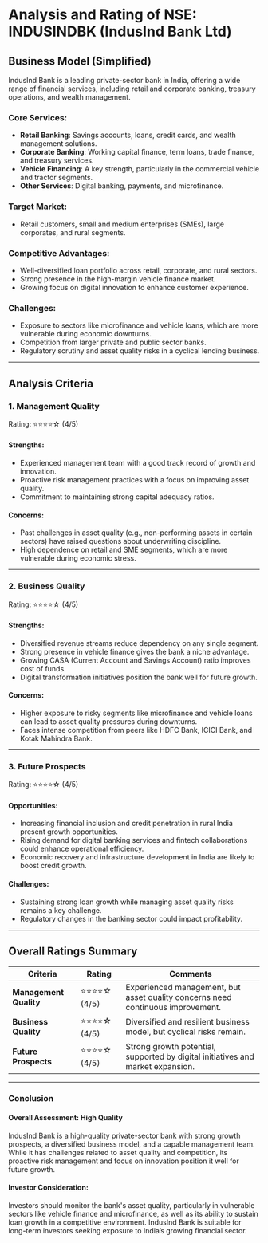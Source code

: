 # Analysis and Rating of NSE: INDUSINDBK (IndusInd Bank Ltd)
## Business Model (Simplified)
IndusInd Bank is a leading private-sector bank in India, offering a wide range of financial services, including retail and corporate banking, treasury operations, and wealth management.  

### Core Services:
- **Retail Banking**: Savings accounts, loans, credit cards, and wealth management solutions.
- **Corporate Banking**: Working capital finance, term loans, trade finance, and treasury services.
- **Vehicle Financing**: A key strength, particularly in the commercial vehicle and tractor segments.
- **Other Services**: Digital banking, payments, and microfinance.

### Target Market:
- Retail customers, small and medium enterprises (SMEs), large corporates, and rural segments.

### Competitive Advantages:
- Well-diversified loan portfolio across retail, corporate, and rural sectors.
- Strong presence in the high-margin vehicle finance market.
- Growing focus on digital innovation to enhance customer experience.

### Challenges:
- Exposure to sectors like microfinance and vehicle loans, which are more vulnerable during economic downturns.
- Competition from larger private and public sector banks.
- Regulatory scrutiny and asset quality risks in a cyclical lending business.

---

## Analysis Criteria
### 1. Management Quality  
Rating: ⭐⭐⭐⭐☆ (4/5)  
#### Strengths:
- Experienced management team with a good track record of growth and innovation.
- Proactive risk management practices with a focus on improving asset quality.
- Commitment to maintaining strong capital adequacy ratios.  
#### Concerns:
- Past challenges in asset quality (e.g., non-performing assets in certain sectors) have raised questions about underwriting discipline.
- High dependence on retail and SME segments, which are more vulnerable during economic stress.

---

### 2. Business Quality  
Rating: ⭐⭐⭐⭐☆ (4/5)  
#### Strengths:
- Diversified revenue streams reduce dependency on any single segment.
- Strong presence in vehicle finance gives the bank a niche advantage.
- Growing CASA (Current Account and Savings Account) ratio improves cost of funds.
- Digital transformation initiatives position the bank well for future growth.  
#### Concerns:
- Higher exposure to risky segments like microfinance and vehicle loans can lead to asset quality pressures during downturns.
- Faces intense competition from peers like HDFC Bank, ICICI Bank, and Kotak Mahindra Bank.

---

### 3. Future Prospects  
Rating: ⭐⭐⭐⭐☆ (4/5)  
#### Opportunities:
- Increasing financial inclusion and credit penetration in rural India present growth opportunities.
- Rising demand for digital banking services and fintech collaborations could enhance operational efficiency.
- Economic recovery and infrastructure development in India are likely to boost credit growth.  
#### Challenges:
- Sustaining strong loan growth while managing asset quality risks remains a key challenge.
- Regulatory changes in the banking sector could impact profitability.

---

## Overall Ratings Summary  
| **Criteria**          | **Rating**          | **Comments**                                                                 |
|------------------------|---------------------|-------------------------------------------------------------------------------|
| **Management Quality** | ⭐⭐⭐⭐☆ (4/5)         | Experienced management, but asset quality concerns need continuous improvement. |
| **Business Quality**   | ⭐⭐⭐⭐☆ (4/5)         | Diversified and resilient business model, but cyclical risks remain.          |
| **Future Prospects**   | ⭐⭐⭐⭐☆ (4/5)         | Strong growth potential, supported by digital initiatives and market expansion. |

---

### Conclusion  
#### Overall Assessment: High Quality  
IndusInd Bank is a high-quality private-sector bank with strong growth prospects, a diversified business model, and a capable management team. While it has challenges related to asset quality and competition, its proactive risk management and focus on innovation position it well for future growth.

#### Investor Consideration:  
Investors should monitor the bank's asset quality, particularly in vulnerable sectors like vehicle finance and microfinance, as well as its ability to sustain loan growth in a competitive environment. IndusInd Bank is suitable for long-term investors seeking exposure to India’s growing financial sector.
